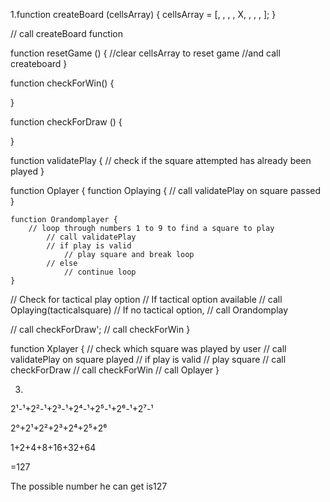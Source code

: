 1.function createBoard (cellsArray) {
    cellsArray = [, , , , X, , , , ];
}

// call createBoard function 

function resetGame () {
    //clear cellsArray to reset game
    //and call createboard
}

function checkForWin() {

}

function checkForDraw () {

}

function validatePlay {
	// check if the square attempted has already been played
}

function Oplayer {
	function Oplaying {
		// call validatePlay on square passed
	}

	function Orandomplayer {
		// loop through numbers 1 to 9 to find a square to play
			// call validatePlay
			// if play is valid
				// play square and break loop
			// else
				// continue loop
	}

// Check for tactical play option
	// If tactical option available
		// call Oplaying(tacticalsquare)
	// If no tactical option, 
		// call Orandomplay

// call checkForDraw';
// call checkForWin
}

function Xplayer {
	// check which square was played by user
	// call validatePlay on square played
	// if play is valid
		// play square
		// call checkForDraw
		// call checkForWin 
		// call Oplayer
}

3.
2¹-¹+2²-¹+2³-¹+2⁴-¹+2⁵-¹+2⁶-¹+2⁷-¹

2°+2¹+2²+2³+2⁴+2⁵+2⁶

1+2+4+8+16+32+64

=127

The possible number he can get is127


